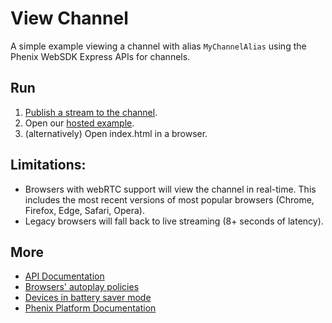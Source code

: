 # View Channel

A simple example viewing a channel with alias `MyChannelAlias` using the Phenix WebSDK Express APIs for channels.

## Run
1. [Publish a stream to the channel](../ChannelPublisher/).
2. Open our [hosted example](https://phenixrts.com/examples/ChannelViewer).
2. (alternatively) Open index.html in a browser.

## Limitations:
* Browsers with webRTC support will view the channel in real-time. This includes the most recent versions of most popular browsers (Chrome, Firefox, Edge, Safari, Opera).
* Legacy browsers will fall back to live streaming (8+ seconds of latency).

## More

* [API Documentation](https://phenixrts.com/docs/web/#view-a-channel)
* [Browsers' autoplay policies](https://phenixrts.com/docs/faq/index.html#why-isnt-autoplay-working)
* [Devices in battery saver mode](https://phenixrts.com/docs/faq/index.html#why-is-playback-blocked-in-battery-saver-mode)
* [Phenix Platform Documentation](http://phenixrts.com/docs/)
